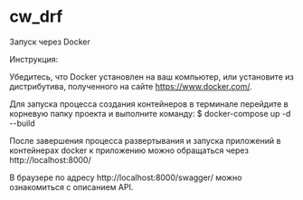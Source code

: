 # cw_drf

Запуск через Docker

Инструкция:

Убедитесь, что Docker установлен на ваш компьютер, или установите из дистрибутива, полученного на сайте https://www.docker.com/.

Для запуска процесса создания контейнеров в терминале перейдите в корневую папку проекта и выполните команду: $ docker-compose up -d --build

После завершения процесса развертывания и запуска приложений в контейнерах docker к приложению можно обращаться через http://localhost:8000/

В браузере по адресу http://localhost:8000/swagger/ можно ознакомиться с описанием API.